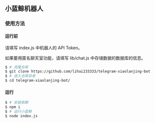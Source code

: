 ## 小蓝鲸机器人

### 使用方法

#### 运行前

请填写 index.js 中机器人的 API Token。

如果要用匿名聊天室功能，请填写 lib/chat.js 中存储数据的数据库的信息。

```bash
$ # 克隆仓库
$ git clone https://github.com/lihai233333/telegram-xiaolanjing-bot
$ # 进入仓库目录
$ cd telegram-xiaolanjing-bot/
```

#### 运行

```bash
$ # 安装依赖
$ npm i
$ # 运行小蓝鲸
$ node index.js
```
